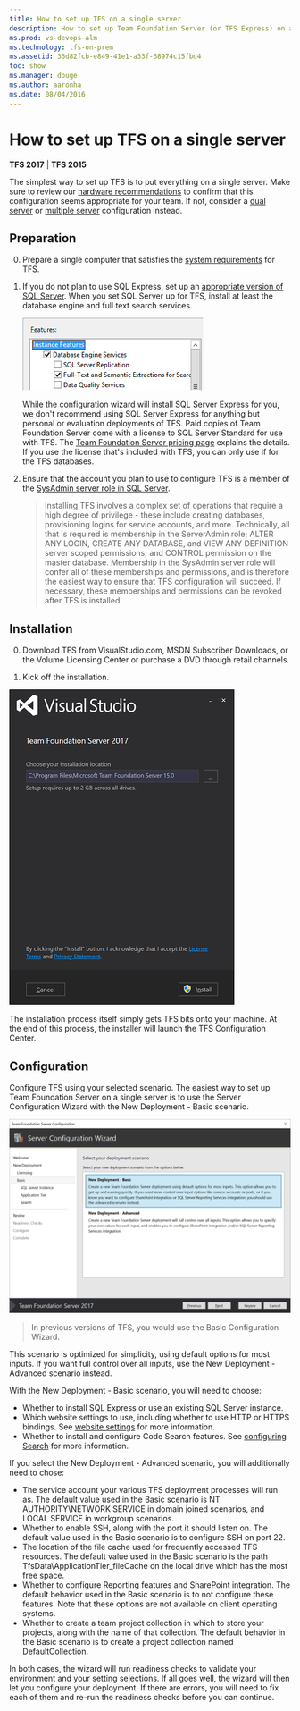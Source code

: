```yaml
---
title: How to set up TFS on a single server
description: How to set up Team Foundation Server (or TFS Express) on a single using the basic configuration wizard
ms.prod: vs-devops-alm
ms.technology: tfs-on-prem
ms.assetid: 36d82fcb-e849-41e1-a33f-68974c15fbd4
toc: show
ms.manager: douge
ms.author: aaronha
ms.date: 08/04/2016
---
```


# How to set up TFS on a single server

**TFS 2017** | **TFS 2015**

The simplest way to set up TFS is to put everything on a single server. 
Make sure to review our [hardware recommendations](../../requirements.md#hardware-recommendations)
to confirm that this configuration seems appropriate for your team. If not, 
consider a [dual server](dual-server.md) or [multiple server](multiple-server.md)
configuration instead.

## Preparation

0. Prepare a single computer that satisfies the 
[system requirements](../../requirements.md) for TFS. 

0. If you do not plan to use SQL Express, set up an
[appropriate version of SQL Server](../../requirements.md#sql-server).
When you set SQL Server up for TFS, install at least the database
engine and full text search services.

	![SQL_SERVER_FEATURES](_shared/_img/sql-features.png)

	While the configuration wizard will install SQL Server Express for
	you, we don't recommend using SQL Server Express for anything but
	personal or evaluation deployments of TFS. Paid copies of Team Foundation
	Server come with a license to SQL Server Standard for use with TFS.
	The [Team Foundation Server pricing page](https://www.visualstudio.com/team-services/tfs-pricing) 
	explains the details. If you use the license that's included with TFS, 
	you can only use if for the TFS databases.

0. Ensure that the account you plan to use to configure TFS is a member of 
the [SysAdmin server role in SQL Server](https://msdn.microsoft.com/en-us/library/ms188659.aspx). 

	> Installing TFS involves a complex set of operations that require a high degree of privilege - these include creating databases, 
	> provisioning logins for service accounts, and more. Technically, all that is required is membership in the ServerAdmin role; 
	> ALTER ANY LOGIN, CREATE ANY DATABASE, and VIEW ANY DEFINITION server scoped permissions; and CONTROL permission on the master 
	> database. Membership in the SysAdmin server role will confer all of these memberships and permissions,
	> and is therefore the easiest way to ensure that TFS configuration will succeed. If necessary, these memberships and permissions 
	> can be revoked after TFS is installed.  

## Installation

0. Download TFS from VisualStudio.com, MSDN Subscriber Downloads,
or the Volume Licensing Center or purchase a DVD through retail channels.

0. Kick off the installation.

![TFS_INSTALLER](_shared/_img/installer.png)

The installation process itself simply gets TFS bits onto your machine. 
At the end of this process, the installer will launch the TFS 
Configuration Center. 

## Configuration

Configure TFS using your selected scenario. The easiest way to set up 
Team Foundation Server on a single server is to use the Server 
Configuration Wizard with the New Deployment - Basic scenario. 

![TFS_SERVER_CONFIGURATION_NEW_DEPLOYMENT_BASIC](_shared/_img/new-deployment-basic.png)

> In previous versions of TFS, you would use the Basic Configuration
> Wizard.

This scenario is optimized for simplicity, using default options for 
most inputs. If you want full control over all inputs, use the New 
Deployment - Advanced scenario instead. 

With the New Deployment - Basic scenario, you will need to choose:

- Whether to install SQL Express or use an existing SQL Server instance.
- Which website settings to use, including whether to use HTTP or HTTPS
bindings. See [website settings](../../websitesettings.md) for more 
information.
- Whether to install and configure Code Search features. See
[configuring Search](../../../search/code/administration.md#config-tfs) 
for more information.

If you select the New Deployment - Advanced scenario, you will additionally need
to chose:

- The service account your various TFS deployment processes will run as.
The default value used in the Basic scenario is NT AUTHORITY\NETWORK SERVICE
in domain joined scenarios, and LOCAL SERVICE in workgroup scenarios.
- Whether to enable SSH, along with the port it should listen on. The
default value used in the Basic scenario is to configure SSH on port 22.
- The location of the file cache used for frequently accessed TFS
resources. The default value used in the Basic scenario is the path
TfsData\ApplicationTier\_fileCache on the local drive which has the most
free space.
- Whether to configure Reporting features and SharePoint integration.
The default behavior used in the Basic scenario is to not configure
these features. Note that these options are not available on client 
operating systems.
- Whether to create a team project collection in which to store your
projects, along with the name of that collection. The default behavior
in the Basic scenario is to create a project collection named
DefaultCollection.

In both cases, the wizard will run readiness checks to validate your
environment and your setting selections. If all goes well, the wizard
will then let you configure your deployment. If there are errors, you
will need to fix each of them and re-run the readiness checks before
you can continue.